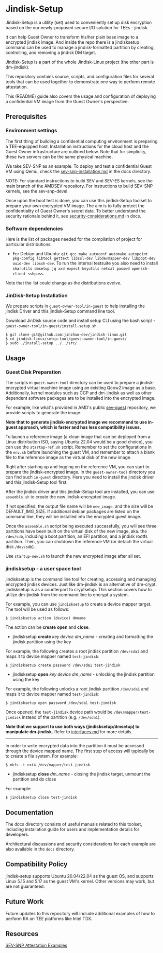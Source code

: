# Jindisk-Setup

Jindisk-Setup is a utility (set) used to conveniently set up disk encryption based on the our newly-proposed secure I/O solution for TEEs - jindisk.

It can help Guest Owner to transform his/her plain base image to a encrypted jindisk image. And inside the repo there is a jindisksetup command can be used to manage a jindisk-formatted partition by creating, controlling, and removing a jindisk DM target.

Jindisk-Setup is a part of the whole Jindisk-Linux project (the other part is dm-jindisk).

This repository contains source, scripts, and configuration files for several tools that can be used together to demonstrate one way to perform remote attestation.

This (README) guide also covers the usage and configuration of deploying a confidential VM image from the Guest Owner's perspective. 


## Prerequisites

### Environment settings

The first thing of building a confidential computing environment is preparing a TEE-equipped host. Installation instructions for the cloud host and the Guest Owner infrastructure are outlined below. Note that for simplicity, these two servers can be the same physical machine.

We take SEV-SNP as an example. To deploy and test a confidential Guest VM using Qemu, check the [sev-snp-installation.md](../docs/sev-snp-installation.md) in the docs directory.

NOTE: For standard instructions to build SEV and SEV-ES kernels, see the main branch of the AMDSEV repository. For instructions to build SEV-SNP kernels, see the sev-snp-devel.

Once upon the boot test is done, you can use this jindisk-Setup toolset to prepare your own encrypted VM image. The aim is to fully protect the confidentiality of Guest Owner's secret data. To better understand the security rationale behind it, see [security-considerations.md](../docs/security-considerations.md) in docs.

### Software dependencies

Here is the list of packages needed for the compilation of project for particular distributions:

- For Debian and Ubuntu: `git gcc make autoconf automake autopoint pkg-config libtool gettext libssl-dev libdevmapper-dev libpopt-dev uuid-dev libssh-dev`. To run the internal testsuite you also need to install `sharutils dmsetup jq xxd expect keyutils netcat passwd openssh-client sshpass`.

Note that the list could change as the distributions evolve.

### JinDisk-Setup Installation

We prepare scripts in `guest-owner-tool/in-guest` to help installing the jindisk Driver and this jindisk-Setup command line tool.

Download JinDisk source code and install setup CLI using the bash script - `guest-owner-tool/in-guest/install-setup.sh`.

```
$ git clone git@github.com:jinzhao-dev/jindisk-linux.git
$ cd jindisk-linux/setup-tool/guest-owner-tool/in-guest/
$ sudo ./install-setup ../../src/
```

## Usage

### Guest Disk Preparation

The scripts in `guest-owner-tool` directory can be used to prepare a jindisk-encrypted virtual machine image using an existing Qcow2 image as a base. Additionally, kernel modules such as CCP and dm-jindisk as well as other dependent software packages are to be installed into the encrypted image. 

For example, like what's provided in AMD's public [sev-guest](https://github.com/AMDESE/sev-guest) repository, we provide scripts to generate the image.

**Note that to generate jindisk-encrypted image we recommand to use in-guest approach, which is faster and has less compatibility issues.**

To launch a reference image (a clean image that can be deployed from a Linux distribution ISO, saying Ubuntu 22.04 would be a good choice), you can use the `startup-ref.sh` script. Remember to set the configurations in the `env.sh` before launching the guest VM, and remember to attach a blank file to the reference image as the virtual disk of the new image.

Right after starting up and logging on the reference VM, you can start to prepare the jindisk-encrypted image. In the `guest-owner-tool` directory you can find such `in-guest` directory. Here you need to install the jindisk driver and this jindisk-Setup tool first.

After the jindisk driver and this jindisk-Setup tool are installed, you can use `assemble.sh` to create the new jindisk-encrypted image.

If not specified, the output file name will be `new_image`, and the size will be DEFAULT_IMG_SIZE. If additional debian packages are listed on the command line, they will be installed into the encrypted guest image.

Once the `assemble.sh` script being executed successfully, you will see three partitions have been built on the virtual disk of the new image, aka. the `/dev/sdb`, including a boot partition, an EFI partition, and a jindisk rootfs partition. Then, you can shutdown the reference VM (or detach the virtual disk `/dev/sdb`).

Use `startup-new.sh` to launch the new encrypted image after all set.

### jindisksetup - a user space tool

jindisksetup is the command line tool for creating, accessing and managing encrypted jindisk devices. Just like dm-jindisk is an alternative of dm-crypt, jindisksetup is as a counterpart to cryptsetup. This section covers how to utilize dm-jindisk from the command line to encrypt a system.

For example, you can use `jindisksetup` to create a device mapper target. The tool will be used as follows:

```
$ jindisksetup action (device) dmname
```

The action can be **create** **open** and **close**.

- jindisksetup **create** *key* *device* *dm_name* - creating and formatting the jindisk partition using the key

For example, the following creates a root jindisk partition `/dev/sda1` and maps it to device mapper named `test-jindisk`:

```
$ jindisksetup create password /dev/sda1 test-jindisk
```

- jindisksetup **open** *key* *device* *dm_name* - unlocking the jindisk partition using the key

For example, the following unlocks a root jindisk partition `/dev/sda1` and maps it to device mapper named `test-jindisk`:

```
$ jindisksetup open password /dev/sda1 test-jindisk
```

Once opened, the `test-jindisk` device path would be `/dev/mapper/test-jindisk` instead of the partition (e.g. `/dev/sda1`).

**Note that we support to use both ways (jindisksetup/dmsetup) to manipulate dm-jindisk.** Refer to [interfaces.md](../docs/interfaces.md) for more details.

---

In order to write encrypted data into the partition it must be accessed through the device mapped name. The first step of access will typically be to create a file system. For example:

```
$ mkfs -t ext4 /dev/mapper/test-jindisk
```

- jindisksetup **close** *dm_name* - closing the jindisk target, unmount the partition and do close

For example:

```
$ jindisksetup close test-jindisk
```


## Documentation

The docs directory consists of useful manuals related to this toolset, including installation guide for users and implementation details for developers.

Architectural discussions and security considerations for each example are also available in the `docs` directory. 


## Compatibility Policy

jindisk-setup supports Ubuntu 20.04/22.04 as the guest OS, and supports Linux 5.15 and 5.17 as the guest VM's kernel. Other versions may work, but are not guaranteed.


## Future Work

Future updates to this repository will include additional examples of how to perform RA on TEE platforms like Intel TDX.


## Resources

[SEV-SNP Attestation Examples](https://github.com/AMDESE/sev-guest)
